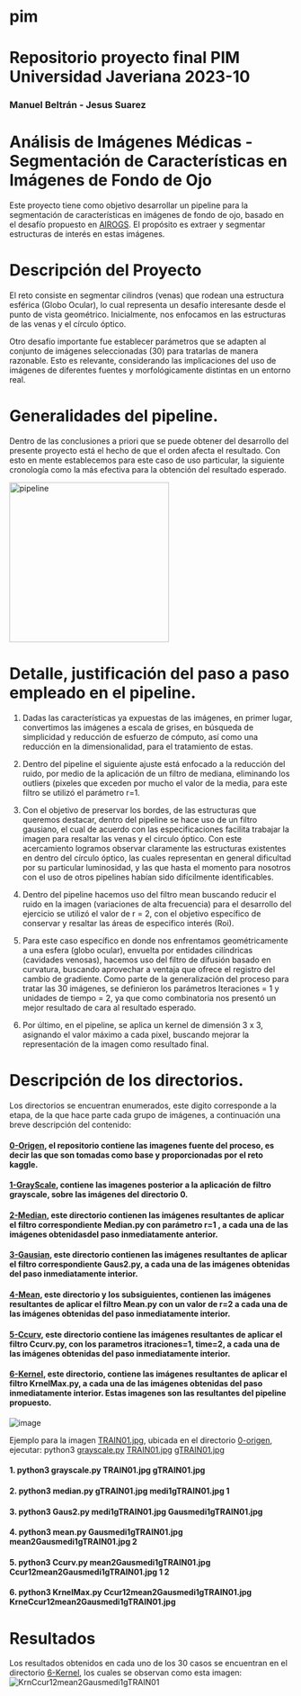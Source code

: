 # pim
# Repositorio proyecto final PIM Universidad Javeriana 2023-10
### Manuel Beltrán - Jesus Suarez

# Análisis de Imágenes Médicas - Segmentación de Características en Imágenes de Fondo de Ojo

Este proyecto tiene como objetivo desarrollar un pipeline para la segmentación de características en imágenes de fondo de ojo, basado en el desafío propuesto en [AIROGS](https://airogs.grand-challenge.org/data-and-challenge/). El propósito es extraer y segmentar estructuras de interés en estas imágenes.

# Descripción del Proyecto

El reto consiste en segmentar cilindros (venas) que rodean una estructura esférica (Globo Ocular), lo cual representa un desafío interesante desde el punto de vista geométrico. Inicialmente, nos enfocamos en las estructuras de las venas y el círculo óptico.

Otro desafío importante fue establecer parámetros que se adapten al conjunto de imágenes seleccionadas (30) para tratarlas de manera razonable. Esto es relevante, considerando las implicaciones del uso de imágenes de diferentes fuentes y morfológicamente distintas en un entorno real.

# Generalidades del pipeline.

Dentro de las conclusiones a priori que se puede obtener del desarrollo del presente proyecto está el hecho de que el orden afecta el resultado. Con esto en mente establecemos para este caso de uso particular, la siguiente cronología como la más efectiva para la obtención del resultado esperado.

<img width="284" alt="pipeline" src="https://github.com/IaManBel/pim/assets/124216691/aa955d5b-6f92-44eb-b8f0-11da5e2c66c4">

# Detalle, justificación del paso a paso empleado en el pipeline.

1.	Dadas las características ya expuestas de las imágenes, en primer lugar, convertimos las imágenes a escala de grises, en búsqueda de simplicidad y reducción de esfuerzo de cómputo, así como una reducción en la dimensionalidad, para el tratamiento de estas.

2.	Dentro del pipeline el siguiente ajuste está enfocado a la reducción del ruido, por medio de la aplicación de un    filtro de mediana, eliminando los outliers (pixeles que exceden por mucho el valor de la media, para este filtro se utilizó el parámetro r=1.

3.	Con el objetivo de preservar los bordes, de las estructuras que queremos destacar, dentro del pipeline se hace uso de un filtro gausiano, el cual de acuerdo con las especificaciones facilita trabajar la imagen para resaltar las venas y el circulo óptico. Con este acercamiento logramos observar claramente las estructuras existentes en dentro del círculo óptico, las cuales representan en general dificultad por su particular luminosidad, y las que hasta el momento para nosotros con el uso de otros pipelines habían sido difícilmente identificables.

4.	Dentro del pipeline hacemos uso del filtro mean buscando reducir el ruido en la imagen (variaciones de alta frecuencia) para el desarrollo del ejercicio se utilizó el valor de r = 2, con el objetivo específico de conservar y resaltar las áreas de especifico interés (Roi).

5.	Para este caso específico en donde nos enfrentamos geométricamente a una esfera (globo ocular), envuelta por entidades cilíndricas (cavidades venosas), hacemos uso del filtro de difusión basado en curvatura, buscando aprovechar a ventaja que ofrece el registro del cambio de gradiente. Como parte de la generalización del proceso para tratar las 30 imágenes, se definieron los parámetros Iteraciones = 1 y unidades de tiempo = 2, ya que como combinatoria nos presentó un mejor resultado de cara al resultado esperado.

6.	Por último, en el pipeline, se aplica un kernel de dimensión 3 x 3, asignando el valor máximo a cada pixel, buscando mejorar la representación de la imagen como resultado final.

# Descripción de los directorios.
Los directorios se encuentran enumerados, este digito corresponde a la etapa, de  la que hace parte cada grupo de imágenes, a continuación una breve descripción del contenido:
#### [0-Origen](https://github.com/IaManBel/pim/tree/main/0-origen), el repositorio contiene  las imagenes fuente del proceso, es decir las que son tomadas como base y proporcionadas por el reto kaggle.

#### [1-GrayScale](https://github.com/IaManBel/pim/tree/main/1-GrayScale), contiene las imagenes posterior a la aplicación de filtro grayscale, sobre las imágenes del directorio 0.

#### [2-Median](https://github.com/IaManBel/pim/tree/main/2-Median), este directorio contienen las imágenes resultantes de aplicar el filtro correspondiente Median.py con parámetro r=1 , a cada una de las imágenes obtenidasdel paso inmediatamente anterior.

#### [3-Gausian](https://github.com/IaManBel/pim/tree/main/3-Median), este directorio contienen las imágenes resultantes de aplicar el filtro correspondiente Gaus2.py, a cada una de las imágenes obtenidas del paso inmediatamente interior.

#### [4-Mean](https://github.com/IaManBel/pim/tree/main/4-Mean), este directorio y los subsiguientes, contienen las imágenes resultantes de aplicar el filtro Mean.py con un valor de r=2 a cada una de las imágenes obtenidas del paso inmediatamente interior.

#### [5-Ccurv](https://github.com/IaManBel/pim/tree/main/5-Ccurv), este directorio  contiene las imágenes resultantes de aplicar el filtro Ccurv.py, con los parametros itraciones=1, time=2, a cada una de las imágenes obtenidas del paso inmediatamente interior.

#### [6-Kernel](https://github.com/IaManBel/pim/tree/main/6-Kernel), este directorio, contiene las imágenes resultantes de aplicar el filtro KrnelMax.py, a cada una de las imágenes obtenidas del paso inmediatamente interior. Estas imagenes son las resultantes del pipeline propuesto.

![image](https://github.com/IaManBel/pim/assets/124216691/c619f9aa-16ed-468d-a629-04406bc9ae53)

Ejemplo para la imagen [TRAIN01.jpg](https://github.com/IaManBel/pim/tree/main/0-origen/TRAIN01.jpg), ubicada en el directorio [0-origen](https://github.com/IaManBel/pim/tree/main/0-origen), ejecutar: python3 [grayscale.py](https://github.com/IaManBel/pim/tree/main/Code_python/grayscale.py) [TRAIN01.jpg](https://github.com/IaManBel/pim/tree/main/0-origen/TRAIN01.jpg) [gTRAIN01.jpg](https://github.com/IaManBel/pim/tree/main/1-Grayscale/gTRAIN01.jpg)


#### 1. python3  grayscale.py TRAIN01.jpg gTRAIN01.jpg 
#### 2. python3  median.py gTRAIN01.jpg medi1gTRAIN01.jpg 1  
#### 3. python3  Gaus2.py medi1gTRAIN01.jpg Gausmedi1gTRAIN01.jpg    
#### 4. python3  mean.py Gausmedi1gTRAIN01.jpg mean2Gausmedi1gTRAIN01.jpg 2  
#### 5. python3  Ccurv.py mean2Gausmedi1gTRAIN01.jpg Ccur12mean2Gausmedi1gTRAIN01.jpg 1 2  
#### 6. python3  KrnelMax.py Ccur12mean2Gausmedi1gTRAIN01.jpg KrneCcur12mean2Gausmedi1gTRAIN01.jpg   

# Resultados
Los resultados obtenidos en cada uno de los 30 casos se encuentran en el directorio [6-Kernel](https://github.com/IaManBel/pim/tree/main/6-Kernel), los cuales se observan como esta imagen:
![KrnCcur12mean2Gausmedi1gTRAIN01](https://github.com/IaManBel/pim/assets/124216691/1a1f823f-cb90-4b1c-9432-82c2112c7770)







